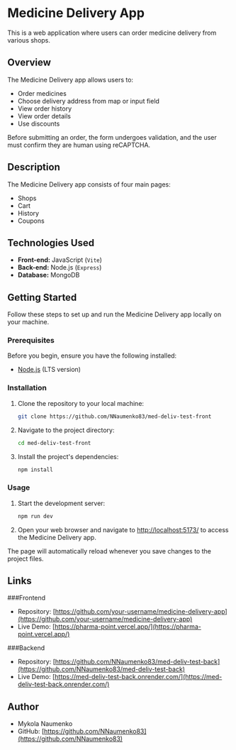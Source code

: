 # Medicine Delivery App

This is a web application where users can order medicine delivery from various
shops.

## Overview

The Medicine Delivery app allows users to:

-   Order medicines
-   Choose delivery address from map or input field
-   View order history
-   View order details
-   Use discounts

Before submitting an order, the form undergoes validation, and the user must
confirm they are human using reCAPTCHA.

## Description

The Medicine Delivery app consists of four main pages:

-   Shops
-   Cart
-   History
-   Coupons

## Technologies Used

-   **Front-end:** JavaScript (`Vite`)
-   **Back-end:** Node.js (`Express`)
-   **Database:** MongoDB

## Getting Started

Follow these steps to set up and run the Medicine Delivery app locally on your
machine.

### Prerequisites

Before you begin, ensure you have the following installed:

-   [Node.js](https://nodejs.org/) (LTS version)

### Installation

1. Clone the repository to your local machine:

    ```bash
    git clone https://github.com/NNaumenko83/med-deliv-test-front
    ```

2. Navigate to the project directory:

    ```bash
    cd med-deliv-test-front
    ```

3. Install the project's dependencies:

    ```bash
    npm install
    ```

### Usage

1. Start the development server:

    ```bash
    npm run dev
    ```

2. Open your web browser and navigate to
   [http://localhost:5173/](http://localhost:5173/) to access the Medicine
   Delivery app.

The page will automatically reload whenever you save changes to the project
files.

## Links

###Frontend

-   Repository:
    [https://github.com/your-username/medicine-delivery-app](https://github.com/your-username/medicine-delivery-app)
-   Live Demo:
    [https://pharma-point.vercel.app/](https://pharma-point.vercel.app/)

###Backend

-   Repository:
    [https://github.com/NNaumenko83/med-deliv-test-back](https://github.com/NNaumenko83/med-deliv-test-back)
-   Live Demo:
    [https://med-deliv-test-back.onrender.com/](https://med-deliv-test-back.onrender.com/)

## Author

-   Mykola Naumenko
-   GitHub: [https://github.com/NNaumenko83](https://github.com/NNaumenko83)
